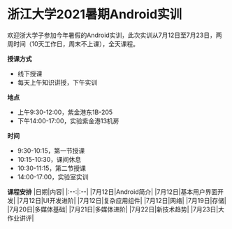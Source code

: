 # 浙江大学2021暑期Android实训
欢迎浙大学子参加今年暑假的Android实训，此次实训从7月12日至7月23日，两周时间（10天工作日，周末不上课），全天课程。

**授课方式**
* 线下授课
* 每天上午知识讲授，下午实训

**地点**
* 上午9:30-12:00，紫金港东1B-205
* 下午14:00-17:00，实验紫金港13机房

**时间**
* 9:30-10:15，第一节授课
* 10:15-10:30，课间休息
* 10:30-11:15，第二节授课
* 14:00-17:00，实验室实训

**课程安排**
|日期|内容|
|:--:|:--|
|7月12日|Android简介|
|7月12日|基本用户界面开发|
|7月12日|UI开发进阶|
|7月12日|复杂应用组件|
|7月12日|网络|
|7月19日|存储|
|7月20日|多媒体基础|
|7月21日|多媒体进阶|
|7月22日|新技术趋势|
|7月23日|大作业讲评|
